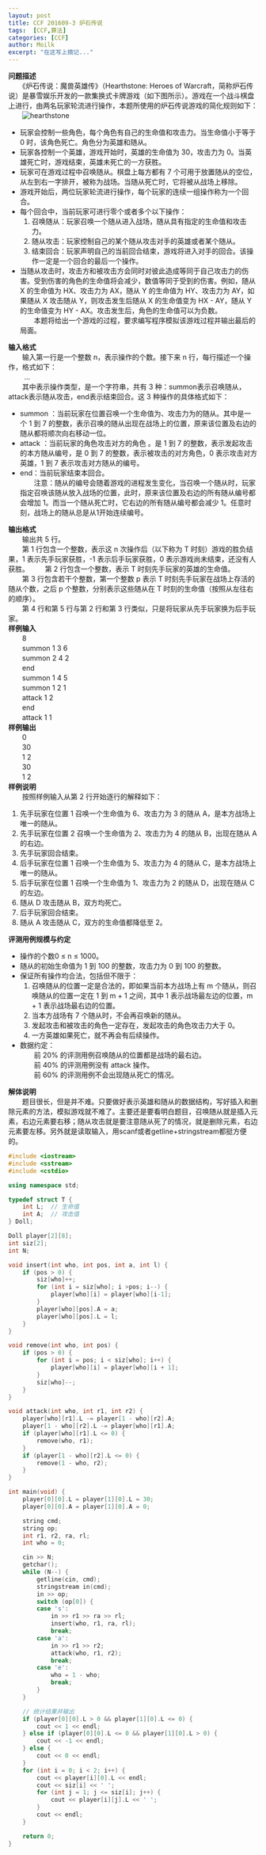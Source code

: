 ```yaml
---
layout: post
title: CCF 201609-3 炉石传说
tags:  [CCF,算法]
categories: [CCF]
author: Moilk
excerpt: "在这写上摘记..."
---
```


**问题描述**  
　　《炉石传说：魔兽英雄传》（Hearthstone: Heroes of Warcraft，简称炉石传说）是暴雪娱乐开发的一款集换式卡牌游戏（如下图所示）。游戏在一个战斗棋盘上进行，由两名玩家轮流进行操作，本题所使用的炉石传说游戏的简化规则如下：  
　　![hearthstone]({{site.baseurl}}/assets/images/ccf/hearthstone.jpg)  

* 玩家会控制一些角色，每个角色有自己的生命值和攻击力。当生命值小于等于 0 时，该角色死亡。角色分为英雄和随从。  
* 玩家各控制一个英雄，游戏开始时，英雄的生命值为 30，攻击力为 0。当英雄死亡时，游戏结束，英雄未死亡的一方获胜。  
* 玩家可在游戏过程中召唤随从。棋盘上每方都有 7 个可用于放置随从的空位，从左到右一字排开，被称为战场。当随从死亡时，它将被从战场上移除。  
* 游戏开始后，两位玩家轮流进行操作，每个玩家的连续一组操作称为一个回合。  
* 每个回合中，当前玩家可进行零个或者多个以下操作：  
    1) 召唤随从：玩家召唤一个随从进入战场，随从具有指定的生命值和攻击力。  
    2) 随从攻击：玩家控制自己的某个随从攻击对手的英雄或者某个随从。  
    3) 结束回合：玩家声明自己的当前回合结束，游戏将进入对手的回合。该操作一定是一个回合的最后一个操作。  
* 当随从攻击时，攻击方和被攻击方会同时对彼此造成等同于自己攻击力的伤害。受到伤害的角色的生命值将会减少，数值等同于受到的伤害。例如，随从 X 的生命值为 HX、攻击力为 AX，随从 Y 的生命值为 HY、攻击力为 AY，如果随从 X 攻击随从 Y，则攻击发生后随从 X 的生命值变为 HX - AY，随从 Y 的生命值变为 HY - AX。攻击发生后，角色的生命值可以为负数。  
　　本题将给出一个游戏的过程，要求编写程序模拟该游戏过程并输出最后的局面。  

**输入格式**  
　　输入第一行是一个整数 n，表示操作的个数。接下来 n 行，每行描述一个操作，格式如下：  
　　<action> <arg1> <arg2> ...  
　　其中<action>表示操作类型，是一个字符串，共有 3 种：summon表示召唤随从，attack表示随从攻击，end表示结束回合。这 3 种操作的具体格式如下：  

* summon <position> <attack> <health>：当前玩家在位置<position>召唤一个生命值为<health>、攻击力为<attack>的随从。其中<position>是一个 1 到 7 的整数，表示召唤的随从出现在战场上的位置，原来该位置及右边的随从都将顺次向右移动一位。  
* attack <attacker> <defender>：当前玩家的角色<attacker>攻击对方的角色 <defender>。<attacker>是 1 到 7 的整数，表示发起攻击的本方随从编号，<defender>是 0 到 7 的整数，表示被攻击的对方角色，0 表示攻击对方英雄，1 到 7 表示攻击对方随从的编号。  
* end：当前玩家结束本回合。  
　　注意：随从的编号会随着游戏的进程发生变化，当召唤一个随从时，玩家指定召唤该随从放入战场的位置，此时，原来该位置及右边的所有随从编号都会增加 1。而当一个随从死亡时，它右边的所有随从编号都会减少 1。任意时刻，战场上的随从总是从1开始连续编号。  

**输出格式**  
　　输出共 5 行。  
　　第 1 行包含一个整数，表示这 n 次操作后（以下称为 T 时刻）游戏的胜负结果，1 表示先手玩家获胜，-1 表示后手玩家获胜，0 表示游戏尚未结束，还没有人获胜。
　　第 2 行包含一个整数，表示 T 时刻先手玩家的英雄的生命值。  
　　第 3 行包含若干个整数，第一个整数 p 表示 T 时刻先手玩家在战场上存活的随从个数，之后 p 个整数，分别表示这些随从在 T 时刻的生命值（按照从左往右的顺序）。  
　　第 4 行和第 5 行与第 2 行和第 3 行类似，只是将玩家从先手玩家换为后手玩家。  
**样例输入**  
　　8  
　　summon 1 3 6  
　　summon 2 4 2  
　　end  
　　summon 1 4 5  
　　summon 1 2 1  
　　attack 1 2  
　　end  
　　attack 1 1  
**样例输出**  
　　0  
　　30  
　　1 2  
　　30  
　　1 2  
**样例说明**  
　　按照样例输入从第 2 行开始逐行的解释如下：  

1. 先手玩家在位置 1 召唤一个生命值为 6、攻击力为 3 的随从 A，是本方战场上唯一的随从。  
2. 先手玩家在位置 2 召唤一个生命值为 2、攻击力为 4 的随从 B，出现在随从 A 的右边。  
3. 先手玩家回合结束。  
4. 后手玩家在位置 1 召唤一个生命值为 5、攻击力为 4 的随从 C，是本方战场上唯一的随从。  
5. 后手玩家在位置 1 召唤一个生命值为 1、攻击力为 2 的随从 D，出现在随从 C 的左边。  
6. 随从 D 攻击随从 B，双方均死亡。  
7. 后手玩家回合结束。  
8. 随从 A 攻击随从 C，双方的生命值都降低至 2。  

**评测用例规模与约定**  

* 操作的个数0 ≤ n ≤ 1000。  
* 随从的初始生命值为 1 到 100 的整数，攻击力为 0 到 100 的整数。  
* 保证所有操作均合法，包括但不限于：  
    1) 召唤随从的位置一定是合法的，即如果当前本方战场上有 m 个随从，则召唤随从的位置一定在 1 到 m + 1 之间，其中 1 表示战场最左边的位置，m + 1 表示战场最右边的位置。  
    2) 当本方战场有 7 个随从时，不会再召唤新的随从。  
    3) 发起攻击和被攻击的角色一定存在，发起攻击的角色攻击力大于 0。  
    4) 一方英雄如果死亡，就不再会有后续操作。  
* 数据约定：  
　　前 20% 的评测用例召唤随从的位置都是战场的最右边。  
　　前 40% 的评测用例没有 attack 操作。  
　　前 60% 的评测用例不会出现随从死亡的情况。  

**解体说明**  
　　题目很长，但是并不难。只要做好表示英雄和随从的数据结构，写好插入和删除元素的方法，模拟游戏就不难了。主要还是要看明白题目，召唤随从就是插入元素，右边元素要右移；随从攻击就是要注意随从死了的情况，就是删除元素，右边元素要左移。另外就是读取输入，用scanf或者getline+stringstream都挺方便的。  

```cpp
#include <iostream>
#include <sstream>
#include <cstdio>

using namespace std;

typedef struct T {
    int L;  // 生命值
    int A;  // 攻击值
} Doll;

Doll player[2][8];
int siz[2];
int N;

void insert(int who, int pos, int a, int l) {
    if (pos > 0) {
        siz[who]++;
        for (int i = siz[who]; i >pos; i--) {
            player[who][i] = player[who][i-1];
        }
        player[who][pos].A = a;
        player[who][pos].L = l;
    }
}

void remove(int who, int pos) {
    if (pos > 0) {
        for (int i = pos; i < siz[who]; i++) {
            player[who][i] = player[who][i + 1];
        }
        siz[who]--;
    }
}

void attack(int who, int r1, int r2) {
    player[who][r1].L -= player[1 - who][r2].A;
    player[1 - who][r2].L -= player[who][r1].A;
    if (player[who][r1].L <= 0) {
        remove(who, r1);
    }
    if (player[1 - who][r2].L <= 0) {
        remove(1 - who, r2);
    }
}

int main(void) {
    player[0][0].L = player[1][0].L = 30;
    player[0][0].A = player[1][0].A = 0;

    string cmd;
    string op;
    int r1, r2, ra, rl;
    int who = 0;

    cin >> N;
    getchar();
    while (N--) {
        getline(cin, cmd);
        stringstream in(cmd);
        in >> op;
        switch (op[0]) {
        case 's':
            in >> r1 >> ra >> rl;
            insert(who, r1, ra, rl);
            break;
        case 'a':
            in >> r1 >> r2;
            attack(who, r1, r2);
            break;
        case 'e':
            who = 1 - who;
            break;
        }
    }

    // 统计结果并输出
    if (player[0][0].L > 0 && player[1][0].L <= 0) {
        cout << 1 << endl;
    } else if (player[0][0].L <= 0 && player[1][0].L > 0) {
        cout << -1 << endl;
    } else {
        cout << 0 << endl;
    }
    for (int i = 0; i < 2; i++) {
        cout << player[i][0].L << endl;
        cout << siz[i] << ' ';
        for (int j = 1; j <= siz[i]; j++) {
            cout << player[i][j].L << ' ';
        }
        cout << endl;
    }

    return 0;
}

```